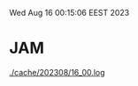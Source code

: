 Wed Aug 16 00:15:06 EEST 2023
# JAM
<a href='./cache/202308/16_00.log'>./cache/202308/16_00.log</a>
